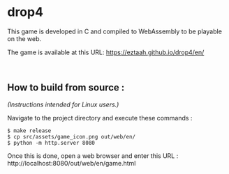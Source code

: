 # drop4

This game is developed in C and compiled to WebAssembly to be playable on the web.

The game is available at this URL: https://eztaah.github.io/drop4/en/

<br>

## How to build from source : 

*(Instructions intended for Linux users.)*

Navigate to the project directory and execute these commands :

```shell
$ make release
$ cp src/assets/game_icon.png out/web/en/
$ python -m http.server 8080
``` 

Once this is done, open a web browser and enter this URL :
http://localhost:8080/out/web/en/game.html
